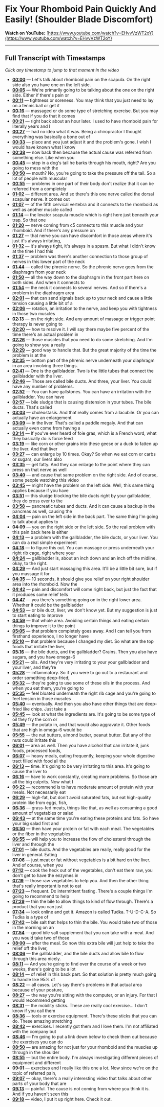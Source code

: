 # Fix Your Rhomboid Pain Quickly And Easily! (Shoulder Blade Discomfort)

**Watch on YouTube:** [https://www.youtube.com/watch?v=EHvvVzWT2oY](https://www.youtube.com/watch?v=EHvvVzWT2oY)

---

## Full Transcript with Timestamps

*Click any timestamp to jump to that moment in the video*

- **[00:00](https://www.youtube.com/watch?v=EHvvVzWT2oY&t=0s)** — Let's talk about rhomboid pain on the scapula. On the right side also you have one on the left side.
- **[00:05](https://www.youtube.com/watch?v=EHvvVzWT2oY&t=5s)** — We're primarily going to be talking about the one on the right side. Either if there's pain or
- **[00:11](https://www.youtube.com/watch?v=EHvvVzWT2oY&t=11s)** — tightness or soreness. You may think that you just need to lay on a tennis ball or get it
- **[00:16](https://www.youtube.com/watch?v=EHvvVzWT2oY&t=16s)** — massaged or do some type of stretching exercise. But you may find that if you do that it comes
- **[00:21](https://www.youtube.com/watch?v=EHvvVzWT2oY&t=21s)** — right back about an hour later. I used to have rhomboid pain for literally years and I
- **[00:27](https://www.youtube.com/watch?v=EHvvVzWT2oY&t=27s)** — had no idea what it was. Being a chiropractor I thought everything was basically a bone out of
- **[00:33](https://www.youtube.com/watch?v=EHvvVzWT2oY&t=33s)** — place and you just adjust it and the problem's gone. I wish I would have known what I know
- **[00:38](https://www.youtube.com/watch?v=EHvvVzWT2oY&t=38s)** — now back then because the actual cause was referred from something else. Like when you
- **[00:45](https://www.youtube.com/watch?v=EHvvVzWT2oY&t=45s)** — step in a dog's tail he barks through his mouth, right? Are you going to mess with the
- **[00:50](https://www.youtube.com/watch?v=EHvvVzWT2oY&t=50s)** — mouth? No, you're going to take the pressure off the tail. So a lot of people with muscular
- **[00:55](https://www.youtube.com/watch?v=EHvvVzWT2oY&t=55s)** — problems in one part of their body don't realize that it can be referred from a completely
- **[01:02](https://www.youtube.com/watch?v=EHvvVzWT2oY&t=62s)** — different area. And so there's this one nerve called the dorsal scapular nerve. It comes out
- **[01:07](https://www.youtube.com/watch?v=EHvvVzWT2oY&t=67s)** — of the fifth cervical vertebra and it connects to the rhomboid as well as another muscle called
- **[01:14](https://www.youtube.com/watch?v=EHvvVzWT2oY&t=74s)** — the levator scapula muscle which is right here just beneath your trap. So that one
- **[01:20](https://www.youtube.com/watch?v=EHvvVzWT2oY&t=80s)** — nerve coming from c5 connects to this muscle and your rhomboid. And if there's any pressure on
- **[01:27](https://www.youtube.com/watch?v=EHvvVzWT2oY&t=87s)** — that nerve you can have discomfort in those areas where it's just it's always irritating,
- **[01:32](https://www.youtube.com/watch?v=EHvvVzWT2oY&t=92s)** — it's always tight, it's always in a spasm. But what I didn't know at the time I had this
- **[01:37](https://www.youtube.com/watch?v=EHvvVzWT2oY&t=97s)** — problem was there's another connection to those group of nerves in this lower part of the neck
- **[01:44](https://www.youtube.com/watch?v=EHvvVzWT2oY&t=104s)** — called the phrenic nerve. So the phrenic nerve goes from the diaphragm from your neck
- **[01:50](https://www.youtube.com/watch?v=EHvvVzWT2oY&t=110s)** — all the way down to the diaphragm in the front part here on both sides. And when it connects to
- **[01:54](https://www.youtube.com/watch?v=EHvvVzWT2oY&t=114s)** — the neck it connects to several nerves. And so if there's a problem in the diaphragm area
- **[02:01](https://www.youtube.com/watch?v=EHvvVzWT2oY&t=121s)** — that can send signals back up to your neck and cause a little tension causing a little bit of a
- **[02:06](https://www.youtube.com/watch?v=EHvvVzWT2oY&t=126s)** — rotation, an irritation to the nerve, and keep you with tightness in those two muscles
- **[02:13](https://www.youtube.com/watch?v=EHvvVzWT2oY&t=133s)** — on the right side. And any amount of massage or trigger point therapy is never going to
- **[02:20](https://www.youtube.com/watch?v=EHvvVzWT2oY&t=140s)** — how to resolve it. I will say there maybe five percent of the time there's an actual problem in
- **[02:26](https://www.youtube.com/watch?v=EHvvVzWT2oY&t=146s)** — those muscles that you need to do some stretching. And I'm going to show you a really
- **[02:29](https://www.youtube.com/watch?v=EHvvVzWT2oY&t=149s)** — good way to handle that. But the great majority of the time the problem is at the
- **[02:35](https://www.youtube.com/watch?v=EHvvVzWT2oY&t=155s)** — bottom part of the phrenic nerve underneath your diaphragm in an area involving three things.
- **[02:41](https://www.youtube.com/watch?v=EHvvVzWT2oY&t=161s)** — One is the gallbladder. Two is the little tubes that connect the gallbladder with the liver.
- **[02:46](https://www.youtube.com/watch?v=EHvvVzWT2oY&t=166s)** — Those are called bile ducts. And three, your liver. You could have any number of problems.
- **[02:52](https://www.youtube.com/watch?v=EHvvVzWT2oY&t=172s)** — You can have gallstones. You can have an irritation with the gallbladder. You can have
- **[02:57](https://www.youtube.com/watch?v=EHvvVzWT2oY&t=177s)** — bile sludge that is causing distension in your tubes. The bile ducts. That's called
- **[03:03](https://www.youtube.com/watch?v=EHvvVzWT2oY&t=183s)** — choleostasis. And that really comes from a lacubile. Or you can actually have an enlargement
- **[03:09](https://www.youtube.com/watch?v=EHvvVzWT2oY&t=189s)** — in the liver. That's called a paddle megaly. And that can actually even come from having a
- **[03:14](https://www.youtube.com/watch?v=EHvvVzWT2oY&t=194s)** — If you've ever heard of foie gras, which is a French word, what they basically do is force feed
- **[03:19](https://www.youtube.com/watch?v=EHvvVzWT2oY&t=199s)** — like corn or other grains into these geese or a duck to fatten up the liver. And that liver
- **[03:27](https://www.youtube.com/watch?v=EHvvVzWT2oY&t=207s)** — can enlarge by 10 times. Okay? So when we eat corn or carbs or sugars, our livers also
- **[03:35](https://www.youtube.com/watch?v=EHvvVzWT2oY&t=215s)** — get fatty. And they can enlarge to the point where they can press on that nerve as well
- **[03:40](https://www.youtube.com/watch?v=EHvvVzWT2oY&t=220s)** — and cause that same problem on the right side. And of course, some people watching this video
- **[03:45](https://www.youtube.com/watch?v=EHvvVzWT2oY&t=225s)** — might have the problem on the left side. Well, this same thing applies because if you have
- **[03:51](https://www.youtube.com/watch?v=EHvvVzWT2oY&t=231s)** — this sludge blocking the bile ducts right by your gallbladder, they do cross over to the
- **[03:58](https://www.youtube.com/watch?v=EHvvVzWT2oY&t=238s)** — pancreatic tubes and ducts. And it can cause a backup in the pancreas as well, causing the
- **[04:04](https://www.youtube.com/watch?v=EHvvVzWT2oY&t=244s)** — pain on the left side in the back part. The same thing I'm going to talk about applies to
- **[04:09](https://www.youtube.com/watch?v=EHvvVzWT2oY&t=249s)** — you on the right side or the left side. So the real problem with this pain back here is either
- **[04:13](https://www.youtube.com/watch?v=EHvvVzWT2oY&t=253s)** — a problem with the gallbladder, the bile ducts, or your liver. You can do a real simple experiment
- **[04:18](https://www.youtube.com/watch?v=EHvvVzWT2oY&t=258s)** — to figure this out. You can massage or press underneath your right rib cage, right where your
- **[04:24](https://www.youtube.com/watch?v=EHvvVzWT2oY&t=264s)** — gallbladder is, about an inch down and an inch off the midline, okay, to the right.
- **[04:29](https://www.youtube.com/watch?v=EHvvVzWT2oY&t=269s)** — And just start massaging this area. It'll be a little bit sore, but if you massage it for
- **[04:35](https://www.youtube.com/watch?v=EHvvVzWT2oY&t=275s)** — 10 seconds, it should give you relief on your right shoulder area into the rhomboid. Now the
- **[04:42](https://www.youtube.com/watch?v=EHvvVzWT2oY&t=282s)** — pain and discomfort will come right back, but just the fact that it produces some relief tells
- **[04:47](https://www.youtube.com/watch?v=EHvvVzWT2oY&t=287s)** — you there's something going on in the right lower area. Whether it could be the gallbladder
- **[04:53](https://www.youtube.com/watch?v=EHvvVzWT2oY&t=293s)** — or bile duct, liver, we don't know yet. But my suggestion is just to start eating to improve
- **[04:59](https://www.youtube.com/watch?v=EHvvVzWT2oY&t=299s)** — that whole area. Avoiding certain things and eating certain things to improve it to the point
- **[05:05](https://www.youtube.com/watch?v=EHvvVzWT2oY&t=305s)** — that problem completely goes away. And I can tell you from firsthand experience, I no longer have
- **[05:10](https://www.youtube.com/watch?v=EHvvVzWT2oY&t=310s)** — that problem because I changed my diet. So what are the top foods that irritate the liver,
- **[05:16](https://www.youtube.com/watch?v=EHvvVzWT2oY&t=316s)** — the bile ducts, and the gallbladder? Grains. Then you also have sugars, and you have omega-6
- **[05:21](https://www.youtube.com/watch?v=EHvvVzWT2oY&t=321s)** — oils. And they're very irritating to your your gallbladder and your liver, and they're
- **[05:28](https://www.youtube.com/watch?v=EHvvVzWT2oY&t=328s)** — inflammatory. So if you were to go out to a restaurant and order something deep-fried,
- **[05:32](https://www.youtube.com/watch?v=EHvvVzWT2oY&t=332s)** — they're going to use some of these oils in the process. And when you eat them, you're going to
- **[05:35](https://www.youtube.com/watch?v=EHvvVzWT2oY&t=335s)** — feel bloated underneath the right rib cage and you're going to feel tension in those muscles
- **[05:40](https://www.youtube.com/watch?v=EHvvVzWT2oY&t=340s)** — eventually. And then you also have other things that are deep-fried like chips. Just take a
- **[05:45](https://www.youtube.com/watch?v=EHvvVzWT2oY&t=345s)** — look at what the ingredients are. It's going to be some type of oil they fry the corn or
- **[05:49](https://www.youtube.com/watch?v=EHvvVzWT2oY&t=349s)** — the potato in, and that would also aggravate it. Other foods that are high in omega-6 would be
- **[05:55](https://www.youtube.com/watch?v=EHvvVzWT2oY&t=355s)** — the nut butters, almond butter, peanut butter. But any of the nuts could irritate this
- **[06:01](https://www.youtube.com/watch?v=EHvvVzWT2oY&t=361s)** — area as well. Then you have alcohol that can irritate it, junk foods, processed foods,
- **[06:07](https://www.youtube.com/watch?v=EHvvVzWT2oY&t=367s)** — heavy meals, eating frequently, keeping your whole digestive tract filled with food all the
- **[06:13](https://www.youtube.com/watch?v=EHvvVzWT2oY&t=373s)** — time. It's going to be very irritating to this area. It's going to cause the liver to
- **[06:16](https://www.youtube.com/watch?v=EHvvVzWT2oY&t=376s)** — have to work constantly, creating more problems. So those are all the big culprits. Now what I
- **[06:22](https://www.youtube.com/watch?v=EHvvVzWT2oY&t=382s)** — recommend is to have moderate amount of protein with your meals. Not necessarily eat
- **[06:29](https://www.youtube.com/watch?v=EHvvVzWT2oY&t=389s)** — high-fat, but don't avoid saturated fats, but eat high-quality protein like from eggs, fish,
- **[06:36](https://www.youtube.com/watch?v=EHvvVzWT2oY&t=396s)** — grass-fed meats, things like that, as well as consuming a good amount of vegetables or salad
- **[06:43](https://www.youtube.com/watch?v=EHvvVzWT2oY&t=403s)** — at the same time you're eating these proteins and fats. So have your big salad first and
- **[06:50](https://www.youtube.com/watch?v=EHvvVzWT2oY&t=410s)** — then have your protein or fat with each meal. The vegetables or the fiber in the vegetables
- **[06:55](https://www.youtube.com/watch?v=EHvvVzWT2oY&t=415s)** — will help you to increase the flow of cholesterol through the liver and through the
- **[07:01](https://www.youtube.com/watch?v=EHvvVzWT2oY&t=421s)** — bile ducts. And the vegetables are really, really good for the liver in general. Eating
- **[07:06](https://www.youtube.com/watch?v=EHvvVzWT2oY&t=426s)** — just meat or fat without vegetables is a bit hard on the liver. And of course, when you
- **[07:12](https://www.youtube.com/watch?v=EHvvVzWT2oY&t=432s)** — cook the heck out of the vegetables, don't eat them raw, you don't get to have the enzymes in
- **[07:19](https://www.youtube.com/watch?v=EHvvVzWT2oY&t=439s)** — those raw vegetables to help you. And then the other thing that's really important is not to eat
- **[07:23](https://www.youtube.com/watch?v=EHvvVzWT2oY&t=443s)** — frequent. Do intermittent fasting. There's a couple things I'm going to recommend to help
- **[07:29](https://www.youtube.com/watch?v=EHvvVzWT2oY&t=449s)** — thin the bile to allow things to kind of flow through. There's a product that you can just
- **[07:34](https://www.youtube.com/watch?v=EHvvVzWT2oY&t=454s)** — look online and get it. Amazon is called Tudka. T-U-D-C-A. So Tudka is a type of
- **[07:42](https://www.youtube.com/watch?v=EHvvVzWT2oY&t=462s)** — bile salt that helps to thin the bile. You would take two of those in the morning on an
- **[07:54](https://www.youtube.com/watch?v=EHvvVzWT2oY&t=474s)** — good bile salt supplement that you can take with a meal. And you would take two of those
- **[08:00](https://www.youtube.com/watch?v=EHvvVzWT2oY&t=480s)** — after the meal. So now this extra bile will just help to take the relief off the liver,
- **[08:06](https://www.youtube.com/watch?v=EHvvVzWT2oY&t=486s)** — the gallbladder, and the bile ducts and allow bile to flow through this area nicely.
- **[08:11](https://www.youtube.com/watch?v=EHvvVzWT2oY&t=491s)** — And you're going to find over the course of a week or two weeks, there's going to be a lot
- **[08:14](https://www.youtube.com/watch?v=EHvvVzWT2oY&t=494s)** — of relief in this back part. So that solution is pretty much going to handle like 95% of
- **[08:22](https://www.youtube.com/watch?v=EHvvVzWT2oY&t=502s)** — all cases. Let's say there's problems in that actual area because of your posture,
- **[08:27](https://www.youtube.com/watch?v=EHvvVzWT2oY&t=507s)** — the way you're sitting with the computer, or an injury. For that I would recommend getting
- **[08:31](https://www.youtube.com/watch?v=EHvvVzWT2oY&t=511s)** — the mobility sticks. These are really cool exercise... I don't know if you call them
- **[08:36](https://www.youtube.com/watch?v=EHvvVzWT2oY&t=516s)** — tools or exercise equipment. There's these sticks that you can do. These amazing stretching
- **[08:42](https://www.youtube.com/watch?v=EHvvVzWT2oY&t=522s)** — exercises. I recently got them and I love them. I'm not affiliated with the company but
- **[08:46](https://www.youtube.com/watch?v=EHvvVzWT2oY&t=526s)** — I'm going to put a link down below to check them out because the exercises you can do
- **[08:50](https://www.youtube.com/watch?v=EHvvVzWT2oY&t=530s)** — are amazing for not just for your rhomboid and the muscles up through in the shoulder
- **[08:55](https://www.youtube.com/watch?v=EHvvVzWT2oY&t=535s)** — but the entire body. I'm always investigating different pieces of equipment and different
- **[09:01](https://www.youtube.com/watch?v=EHvvVzWT2oY&t=541s)** — exercises and I really like this one a lot. Now since we're on the topic of referred pain,
- **[09:07](https://www.youtube.com/watch?v=EHvvVzWT2oY&t=547s)** — okay, there's a really interesting video that talks about other parts of your body that are
- **[09:13](https://www.youtube.com/watch?v=EHvvVzWT2oY&t=553s)** — painful. The cause is not coming from where you think it is. And if you haven't seen this
- **[09:18](https://www.youtube.com/watch?v=EHvvVzWT2oY&t=558s)** — video, I put it up right here. Check it out.
